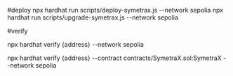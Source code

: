 #deploy
npx hardhat run scripts/deploy-symetrax.js --network sepolia 
npx hardhat run scripts/upgrade-symetrax.js --network sepolia  

#verify

npx hardhat verify {address}  --network sepolia

npx hardhat verify {address} --contract contracts/SymetraX.sol:SymetraX  --network sepolia